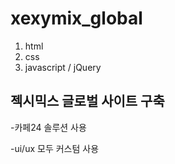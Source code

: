 # xexymix_global

1. html
2. css
3. javascript / jQuery

<h2>젝시믹스 글로벌 사이트 구축</h2>
<p>-카페24 솔루션 사용</p>
<p>-ui/ux 모두 커스텀 사용</p>


